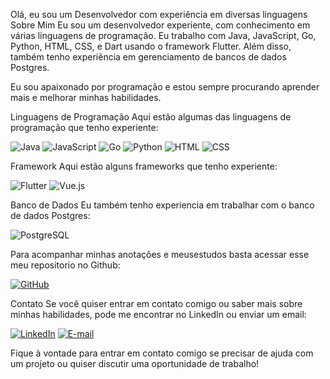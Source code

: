 Olá, eu sou um Desenvolvedor com experiência em diversas linguagens
Sobre Mim
Eu sou um desenvolvedor experiente, com conhecimento em várias linguagens de programação. Eu trabalho com Java, JavaScript, Go, Python, HTML, CSS, e Dart usando o framework Flutter. Além disso, também tenho experiência em gerenciamento de bancos de dados Postgres.

Eu sou apaixonado por programação e estou sempre procurando aprender mais e melhorar minhas habilidades.

Linguagens de Programação
Aqui estão algumas das linguagens de programação que tenho experiente:

![Java](https://img.shields.io/badge/Java-007396?style=for-the-badge&logo=java&logoColor=white)
![JavaScript](https://img.shields.io/badge/JavaScript-F7DF1E?style=for-the-badge&logo=javascript&logoColor=black)
![Go](https://img.shields.io/badge/Go-00ADD8?style=for-the-badge&logo=go&logoColor=white)
![Python](https://img.shields.io/badge/Python-3776AB?style=for-the-badge&logo=python&logoColor=white)
![HTML](https://img.shields.io/badge/HTML-E34F26?style=for-the-badge&logo=html5&logoColor=white)
![CSS](https://img.shields.io/badge/CSS-1572B6?style=for-the-badge&logo=css3&logoColor=white)

Framework
Aqui estão alguns frameworks que tenho experiente:

![Flutter](https://img.shields.io/badge/Flutter-02569B?style=for-the-badge&logo=flutter&logoColor=white)
![Vue.js](https://img.shields.io/badge/Vue.js-4FC08D?style=for-the-badge&logo=vue-dot-js&logoColor=white)

Banco de Dados
Eu também tenho experiencia em trabalhar com o banco de dados Postgres:

![PostgreSQL](https://img.shields.io/badge/PostgreSQL-336791?style=for-the-badge&logo=postgresql&logoColor=white)

Para acompanhar minhas anotações e meusestudos basta acessar esse meu repositorio no Github:

[![GitHub](https://img.shields.io/badge/GitHub-100000?style=for-the-badge&logo=github&logoColor=white)](https://github.com/LucasMacedoViana/Estudo)


Contato
Se você quiser entrar em contato comigo ou saber mais sobre minhas habilidades, pode me encontrar no LinkedIn ou enviar um email:

[![LinkedIn](https://img.shields.io/badge/LinkedIn-0077B5?style=for-the-badge&logo=linkedin&logoColor=white)](https://www.linkedin.com/in/lucasmacedoviana/)
[![E-mail](https://img.shields.io/badge/Email-D14836?style=for-the-badge&logo=gmail&logoColor=white)](mailto:lucasmacedo9@hotmail.com)


Fique à vontade para entrar em contato comigo se precisar de ajuda com um projeto ou quiser discutir uma oportunidade de trabalho!
